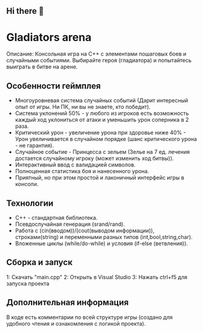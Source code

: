 ## Hi there 👋
# Gladiators arena #
Описание:
Консольная игра на С++ с элементами пошаговых боев и случайными событиями.
Выбирайте героя (гладиатора) и попытайтесь выиграть в битве на арене.

## Особенности геймплея ##
- Многоуровневая система случайных событий (Дарит интересный опыт от игры. Ни ПК, ни вы не знаете, кто победит).
- Система уклонений 50% - у любого из игроков есть возможность каждый ход уклониться от атаки и уменьшить урон соперника в 2 раза.
- Критический урон - увеличение урона при здоровье ниже 40% - Урон увеличивается в случайном порядке (шанс критического урона - не гарантия).
- Случайное событие - Принцесса с зельем (Зелье на 7 ед. лечения достается случайному игроку (может изменить ход битвы)).
- Интерактивный ввод с валидацией символов.
- Полноценная статистика боя и нанесенного урона.
- Приятный, но при этом простой и лаконичный интерфейс игры в консоли.

## Технологии ##
- C++ - стандартная библиотека.
- Псевдослучайная генерация (srand/rand).
- Работа с (cin(вводом))/(cout(выводом информации)), строками(string) и переменными разных типов (int,bool,string,char).
- Вложенные циклы (while/do-while) и условия (if-else (ветвления)).

## Сборка и запуск ##
1: Скачать "main.cpp"
2: Открыть в Visual Studio
3: Нажать ctrl+f5 для запуска проекта

## Дополнительная информация ##
В коде есть комментарии по всей структуре игры (создано для удобного чтения и ознакомления с логикой проекта).
